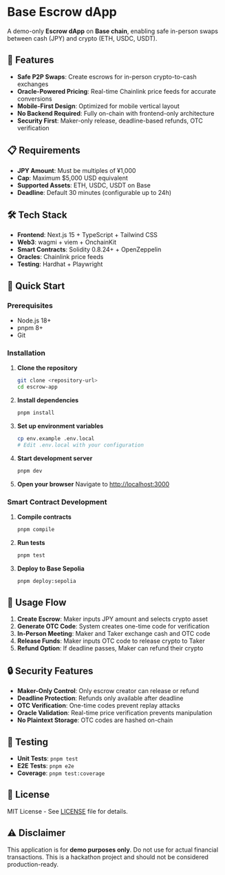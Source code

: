 # Base Escrow dApp

A demo-only **Escrow dApp** on **Base chain**, enabling safe in-person swaps between cash (JPY) and crypto (ETH, USDC, USDT).

## 🚀 Features

- **Safe P2P Swaps**: Create escrows for in-person crypto-to-cash exchanges
- **Oracle-Powered Pricing**: Real-time Chainlink price feeds for accurate conversions
- **Mobile-First Design**: Optimized for mobile vertical layout
- **No Backend Required**: Fully on-chain with frontend-only architecture
- **Security First**: Maker-only release, deadline-based refunds, OTC verification

## 📋 Requirements

- **JPY Amount**: Must be multiples of ¥1,000
- **Cap**: Maximum $5,000 USD equivalent
- **Supported Assets**: ETH, USDC, USDT on Base
- **Deadline**: Default 30 minutes (configurable up to 24h)

## 🛠️ Tech Stack

- **Frontend**: Next.js 15 + TypeScript + Tailwind CSS
- **Web3**: wagmi + viem + OnchainKit
- **Smart Contracts**: Solidity 0.8.24+ + OpenZeppelin
- **Oracles**: Chainlink price feeds
- **Testing**: Hardhat + Playwright

## 🚀 Quick Start

### Prerequisites

- Node.js 18+ 
- pnpm 8+
- Git

### Installation

1. **Clone the repository**
   ```bash
   git clone <repository-url>
   cd escrow-app
   ```

2. **Install dependencies**
   ```bash
   pnpm install
   ```

3. **Set up environment variables**
   ```bash
   cp env.example .env.local
   # Edit .env.local with your configuration
   ```

4. **Start development server**
   ```bash
   pnpm dev
   ```

5. **Open your browser**
   Navigate to [http://localhost:3000](http://localhost:3000)

### Smart Contract Development

1. **Compile contracts**
   ```bash
   pnpm compile
   ```

2. **Run tests**
   ```bash
   pnpm test
   ```

3. **Deploy to Base Sepolia**
   ```bash
   pnpm deploy:sepolia
   ```

## 📱 Usage Flow

1. **Create Escrow**: Maker inputs JPY amount and selects crypto asset
2. **Generate OTC Code**: System creates one-time code for verification
3. **In-Person Meeting**: Maker and Taker exchange cash and OTC code
4. **Release Funds**: Maker inputs OTC code to release crypto to Taker
5. **Refund Option**: If deadline passes, Maker can refund their crypto

## 🔒 Security Features

- **Maker-Only Control**: Only escrow creator can release or refund
- **Deadline Protection**: Refunds only available after deadline
- **OTC Verification**: One-time codes prevent replay attacks
- **Oracle Validation**: Real-time price verification prevents manipulation
- **No Plaintext Storage**: OTC codes are hashed on-chain

## 🧪 Testing

- **Unit Tests**: `pnpm test`
- **E2E Tests**: `pnpm e2e`
- **Coverage**: `pnpm test:coverage`

## 📄 License

MIT License - See [LICENSE](LICENSE) file for details.

## ⚠️ Disclaimer

This application is for **demo purposes only**. Do not use for actual financial transactions. This is a hackathon project and should not be considered production-ready.
